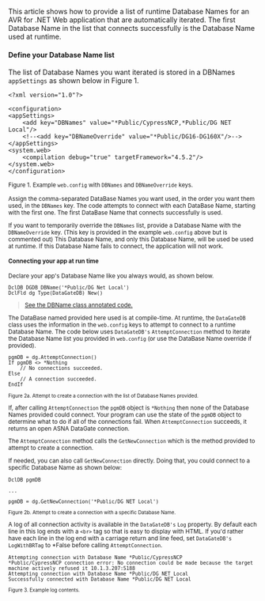 
This article shows how to provide a list of runtime Database Names for an AVR for .NET Web application that are automatically iterated. The first Database Name in the list that connects successfully is the Database Name used at runtime. 

#### Define your Database Name list

The list of Database Names you want iterated is stored in a DBNames `appSettings` as shown below in Figure 1. 

    <?xml version="1.0"?>

    <configuration>
    <appSettings>
        <add key="DBNames" value="*Public/CypressNCP,*Public/DG NET Local"/>
        <!--<add key="DBNameOverride" value="*Public/DG16-DG160X"/>-->
    </appSettings>
    <system.web>
        <compilation debug="true" targetFramework="4.5.2"/>
    </system.web>
    </configuration>

<small>Figure 1. Example `web.config` with `DBNames` and `DBNameOverride` keys.

Assign the comma-separated DataBase Names you want used, in the order you want them used, in the `DBNames` key. The code attempts to connect with each DataBase Name, starting with the first one. The first DataBase Name that connects successfully is used. 

If you want to temporarily override the `DBNames` list, provide a Database Name with the `DBNameOverride` key. (This key is provided in the example `web.config` above but is commented out) This Database Name, and only this Database Name, will be used be used at runtime. If this Database Name fails to connect, the application will not work. 

#### Connecting your app at run time

Declare your app's Database Name like you always would, as shown below. 

    DclDB DGDB DBName('*Public/DG Net Local') 
    DclFld dg Type(DataGateDB) New()

> [See the DBName class annotated code.](https://asna.github.io/database-name-search/pycco-index.html)    

The DataBase named provided here used is at compile-time. At runtime, the `DataGateDB` class uses the information in the `web.config` keys to attempt to connect to a runtime Database Name. The code below uses `DataGateDB's` `AttemptConnection` method to iterate the Database Name list you provided in `web.config` (or use the DataBase Name override if provided).

    pgmDB = dg.AttemptConnection()
    If pgmDB <> *Nothing 
        // No connections succeeded.
    Else
        // A connection succeeded.
    EndIf 

<small>Figure 2a. Attempt to create a connection with the list of Database Names provided.</small>

If, after calling `AttemptConnection` the `pgmDB` object is `*Nothing` then none of the Database Names provided could connect. Your program can use the state of the `pgmDB` object to determine what to do if all of the connections fail. When `AttemptConnection` succeeds, it returns an open ASNA DataGate connection.

The `AttemptConnection` method calls the `GetNewConnection` which is the method provided to attempt to create a connection. 

If needed, you can also call `GetNewConnection` directly. Doing that, you could connect to a specific Database Name as shown below:

    DclDB pgmDB 

    ...

    pgmDB = dg.GetNewConnection('*Public/DG NET Local') 

<small>Figure 2b. Attempt to create a connection with a specific Database Name.</small>

A log of all connection activity is available in the `DataGateDB's` `Log` property. By default each line in this log ends with a `<br>` tag so that is easy to display with HTML. If you'd rather have each line in the log end with a carriage return and line feed, set `DataGateDB's` `LogWithBRTag` to *False before calling `AttemptConnection`.  

    Attempting connection with Database Name *Public/CypressNCP
    *Public/CypressNCP connection error: No connection could be made because the target machine actively refused it 10.1.3.207:5188
    Attempting connection with Database Name *Public/DG NET Local
    Successfully connected with Database Name *Public/DG NET Local

<small>Figure 3. Example log contents.</small>



